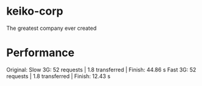 # keiko-corp

The greatest company ever created

# Performance

Original:
Slow 3G: 52 requests | 1.8 transferred | Finish: 44.86 s
Fast 3G: 52 requests | 1.8 transferred | Finish: 12.43 s

